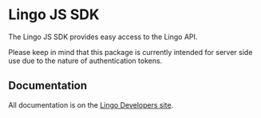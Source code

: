 # Lingo JS SDK

The Lingo JS SDK provides easy access to the Lingo API.

Please keep in mind that this package is currently intended for server side use due to the nature of authentication tokens.

## Documentation

All documentation is on the [Lingo Developers site](http://developer.lingoapp.com/lingojs).
